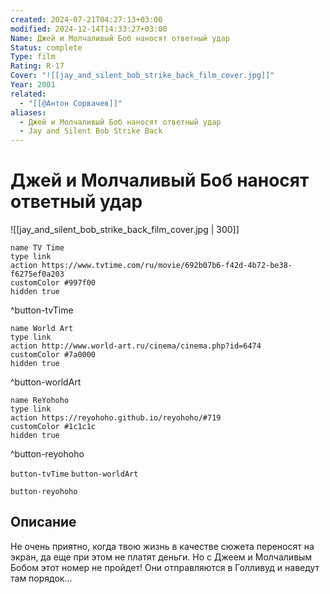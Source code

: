 ```yaml
---
created: 2024-07-21T04:27:13+03:00
modified: 2024-12-14T14:33:27+03:00
Name: Джей и Молчаливый Боб наносят ответный удар
Status: complete
Type: film
Rating: R-17
Cover: "![[jay_and_silent_bob_strike_back_film_cover.jpg]]"
Year: 2001
related:
  - "[[@Антон Сорвачев]]"
aliases:
  - Джей и Молчаливый Боб наносят ответный удар
  - Jay and Silent Bob Strike Back
---
```


# Джей и Молчаливый Боб наносят ответный удар

![[jay_and_silent_bob_strike_back_film_cover.jpg | 300]]

```button
name TV Time
type link
action https://www.tvtime.com/ru/movie/692b07b6-f42d-4b72-be38-f6275ef0a203
customColor #997f00
hidden true
```
^button-tvTime

```button
name World Art
type link
action http://www.world-art.ru/cinema/cinema.php?id=6474
customColor #7a0000
hidden true
```
^button-worldArt

```button
name ReYohoho
type link
action https://reyohoho.github.io/reyohoho/#719
customColor #1c1c1c
hidden true
```
^button-reyohoho

`button-tvTime` `button-worldArt`

`button-reyohoho`

## Описание

Не очень приятно, когда твою жизнь в качестве сюжета переносят на экран, да еще при этом не платят деньги. Но с Джеем и Молчаливым Бобом этот номер не пройдет! Они отправляются в Голливуд и наведут там порядок…